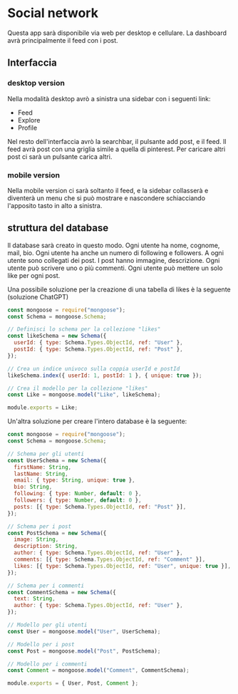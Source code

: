 # Social network

Questa app sarà disponibile via web per desktop e cellulare. La dashboard avrà principalmente il feed con i post.

## Interfaccia

### desktop version

Nella modalità desktop avrò a sinistra una sidebar con i seguenti link:

- Feed
- Explore
- Profile

Nel resto dell'interfaccia avrò la searchbar, il pulsante add post, e il feed. Il feed avrà post con una griglia simile a quella di pinterest. Per caricare altri post ci sarà un pulsante carica altri.

### mobile version

Nella mobile version ci sarà soltanto il feed, e la sidebar collasserà e diventerà un menu che si può mostrare e nascondere schiacciando l'apposito tasto in alto a sinistra.

## struttura del database

Il database sarà creato in questo modo. Ogni utente ha nome, cognome, mail, bio. Ogni utente ha anche un numero di following e followers. A ogni utente sono collegati dei post. I post hanno immagine, descrizione. Ogni utente può scrivere uno o più commenti. Ogni utente può mettere un solo like per ogni post.

Una possibile soluzione per la creazione di una tabella di likes è la seguente (soluzione ChatGPT)

```javascript
const mongoose = require("mongoose");
const Schema = mongoose.Schema;

// Definisci lo schema per la collezione "likes"
const likeSchema = new Schema({
  userId: { type: Schema.Types.ObjectId, ref: "User" },
  postId: { type: Schema.Types.ObjectId, ref: "Post" },
});

// Crea un indice univoco sulla coppia userId e postId
likeSchema.index({ userId: 1, postId: 1 }, { unique: true });

// Crea il modello per la collezione "likes"
const Like = mongoose.model("Like", likeSchema);

module.exports = Like;
```

Un'altra soluzione per creare l'intero database è la seguente:

```javascript
const mongoose = require("mongoose");
const Schema = mongoose.Schema;

// Schema per gli utenti
const UserSchema = new Schema({
  firstName: String,
  lastName: String,
  email: { type: String, unique: true },
  bio: String,
  following: { type: Number, default: 0 },
  followers: { type: Number, default: 0 },
  posts: [{ type: Schema.Types.ObjectId, ref: "Post" }],
});

// Schema per i post
const PostSchema = new Schema({
  image: String,
  description: String,
  author: { type: Schema.Types.ObjectId, ref: "User" },
  comments: [{ type: Schema.Types.ObjectId, ref: "Comment" }],
  likes: [{ type: Schema.Types.ObjectId, ref: "User", unique: true }],
});

// Schema per i commenti
const CommentSchema = new Schema({
  text: String,
  author: { type: Schema.Types.ObjectId, ref: "User" },
});

// Modello per gli utenti
const User = mongoose.model("User", UserSchema);

// Modello per i post
const Post = mongoose.model("Post", PostSchema);

// Modello per i commenti
const Comment = mongoose.model("Comment", CommentSchema);

module.exports = { User, Post, Comment };
```
